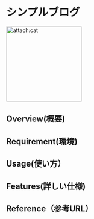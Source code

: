 # シンプルブログ
<img src="attach:cat.jpg" alt="attach:cat" title="attach:cat" width="200" height="200">

## Overview(概要)

## Requirement(環境)

## Usage(使い方）

## Features(詳しい仕様)

## Reference（参考URL）